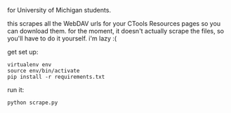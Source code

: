for University of Michigan students.

this scrapes all the WebDAV urls for your CTools Resources pages so you can download them. for the moment, it doesn't actually scrape the files, so you'll have to do it yourself. i'm lazy :(

get set up:

    virtualenv env
    source env/bin/activate
    pip install -r requirements.txt

run it:

    python scrape.py
